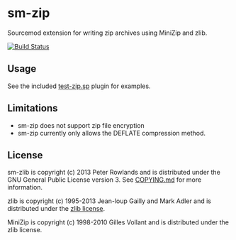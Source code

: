 sm-zip
=======

Sourcemod extension for writing zip archives using MiniZip and zlib.

[![Build Status](https://travis-ci.org/pmrowla/sm-zip.png?branch=master)](https://travis-ci.org/pmrowla/sm-zip)


Usage
-----

See the included [test-zip.sp](https://github.com/pmrowla/sm-zip/blob/master/sm-zip/scripting/test-zip.sp) plugin for examples.


Limitations
-----------

* sm-zip does not support zip file encryption
* sm-zip currently only allows the DEFLATE compression method.


License
-------

sm-zlib is copyright (c) 2013 Peter Rowlands and is distributed under the GNU General Public License version 3.
See [COPYING.md](https://github.com/pmrowla/sm-zip/blob/master/COPYING.md) for more information.

zlib is copyright (c) 1995-2013 Jean-loup Gailly and Mark Adler and is distributed under the [zlib license](http://www.zlib.net/zlib_license.html).

MiniZip is copyright (c) 1998-2010 Gilles Vollant and is distributed under the zlib license.

